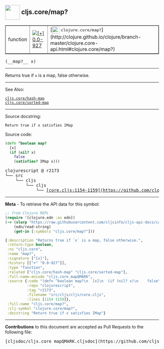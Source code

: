 ## <img width="48px" valign="middle" src="http://i.imgur.com/Hi20huC.png"> cljs.core/map?

 <table border="1">
<tr>

<td>function</td>
<td><a href="https://github.com/cljsinfo/cljs-api-docs/tree/0.0-927"><img valign="middle" alt="[+] 0.0-927" src="https://img.shields.io/badge/+-0.0--927-lightgrey.svg"></a> </td>
<td>
[<img height="24px" valign="middle" src="http://i.imgur.com/1GjPKvB.png"> <samp>clojure.core/map?</samp>](http://clojure.github.io/clojure/branch-master/clojure.core-api.html#clojure.core/map?)
</td>
</tr>
</table>

 <samp>
(__map?__ x)<br>
</samp>

---

Returns true if `x` is a map, false otherwise.

---


See Also:

[`cljs.core/hash-map`](cljs.core_hash-map.md)<br>
[`cljs.core/sorted-map`](cljs.core_sorted-map.md)<br>

---

Source docstring:

```
Return true if x satisfies IMap
```

Source code:

```clj
(defn ^boolean map?
  [x]
  (if (nil? x)
    false
    (satisfies? IMap x)))
```

 <pre>
clojurescript @ r2173
└── src
    └── cljs
        └── cljs
            └── <ins>[core.cljs:1154-1159](https://github.com/clojure/clojurescript/blob/r2173/src/cljs/cljs/core.cljs#L1154-L1159)</ins>
</pre>


---

__Meta__ - To retrieve the API data for this symbol:

```clj
;; from Clojure REPL
(require '[clojure.edn :as edn])
(-> (slurp "https://raw.githubusercontent.com/cljsinfo/cljs-api-docs/catalog/cljs-api.edn")
    (edn/read-string)
    (get-in [:symbols "cljs.core/map?"]))
```

```clj
{:description "Returns true if `x` is a map, false otherwise.",
 :return-type boolean,
 :ns "cljs.core",
 :name "map?",
 :signature ["[x]"],
 :history [["+" "0.0-927"]],
 :type "function",
 :related ["cljs.core/hash-map" "cljs.core/sorted-map"],
 :full-name-encode "cljs.core_mapQMARK",
 :source {:code "(defn ^boolean map?\n  [x]\n  (if (nil? x)\n    false\n    (satisfies? IMap x)))",
          :repo "clojurescript",
          :tag "r2173",
          :filename "src/cljs/cljs/core.cljs",
          :lines [1154 1159]},
 :full-name "cljs.core/map?",
 :clj-symbol "clojure.core/map?",
 :docstring "Return true if x satisfies IMap"}

```

---

__Contributions__ to this document are accepted as Pull Requests to the following file:

 <pre>
[cljsdoc/cljs.core_mapQMARK.cljsdoc](https://github.com/cljsinfo/cljs-api-docs/blob/master/cljsdoc/cljs.core_mapQMARK.cljsdoc)
</pre>

